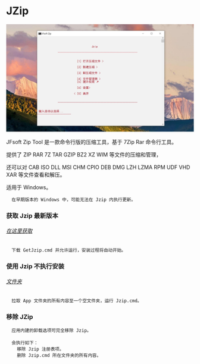 # JZip

![mainui](https://raw.githubusercontent.com/Dennishaha/JZip/master/Server/mainui.jpg)

JFsoft Zip Tool 是一款命令行版的压缩工具，基于 7Zip Rar 命令行工具。

提供了 ZIP RAR 7Z TAR GZIP BZ2 XZ WIM 等文件的压缩和管理，

还可以对 CAB ISO DLL MSI CHM CPIO DEB DMG LZH LZMA RPM UDF VHD XAR 等文件查看和解压。

适用于 Windows。

````
  在早期版本的 Windows 中，可能无法在 Jzip 内执行更新。
````

### 获取 Jzip 最新版本 

###### [在这里获取](https://github.com/Dennishaha/JZip/releases)
  
````
  下载 GetJzip.cmd 并允许运行，安装过程将自动开始。
````

### 使用 Jzip 不执行安装

###### [文件夹](https://github.com/Dennishaha/JZip/tree/master/App)

````
  拉取 App 文件夹的所有内容至一个空文件夹，运行 Jzip.cmd。
````

### 移除 JZip

````
  应用内建的卸载选项可完全移除 Jzip。
  
  会执行如下：
    移除 Jzip 注册表项。
    删除 Jzip.cmd 所在文件夹的所有内容。
````
